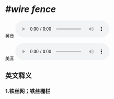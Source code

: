 # ***\#wire fence*** 
英音
<audio src="./media/wire fence1_AAC.aac" controls="controls"></audio>

美音
<audio src="./media/wire fence1_AAC.aac" controls="controls"></audio>



  

英文释义
---
### 1.**铁丝网；铁丝栅栏**  


